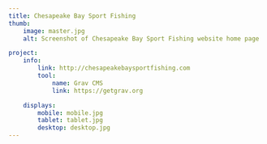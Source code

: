 ```yaml
---
title: Chesapeake Bay Sport Fishing
thumb: 
    image: master.jpg
    alt: Screenshot of Chesapeake Bay Sport Fishing website home page

project:
    info: 
        link: http://chesapeakebaysportfishing.com
        tool:
            name: Grav CMS
            link: https://getgrav.org

    displays:
        mobile: mobile.jpg
        tablet: tablet.jpg
        desktop: desktop.jpg
---
```

